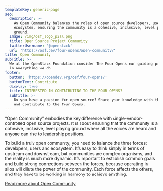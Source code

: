 ```yaml
---
templateKey: generic-page
seo:
  description: >-
    An Open Community balances the roles of open source developers, users and
    ecosystem, ensuring the community is a cohesive, inclusive, level playing
    ground. 
  image: /img/osf_logo_pill.png
  title: Open Source Project Community
  twitterUsername: '@openstack'
  url: 'https://osf.dev/four-opens/open-community/'
title: Open Community
subTitle: >-
  We at the OpenStack Foundation consider The Four Opens our guiding principles
  in everything we do.
footer:
  button: 'https://opendev.org/osf/four-opens/'
  buttonText: Contribute
  display: true
  title: INTERESTED IN CONTRIBUTING TO THE FOUR OPENS?
  subTitle: >-
    Do you have a passion for open source? Share your knowledge with the world
    and contribute to the Four Opens.
---
```

“Open Community” embodies the key difference with single-vendor-controlled open source projects. It is about ensuring that the community is a cohesive, inclusive, level playing ground where all the voices are heard and anyone can rise to leadership positions.

To build a truly open community, you need to balance the three forces: developers, users and ecosystem. It’s easy to think simply in terms of upstream and downstream, but communities are complex organisms, and the reality is much more dynamic. It’s important to establish common goals and build strong connections between the forces, because operating in silos will dilute the power of the community. Each force affects the others, and they have to be working in harmony to achieve anything.

[Read more about Open Community](https://opendev.org/osf/four-opens/src/branch/master/doc/source/opencommunity.rst)
